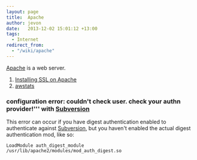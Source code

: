 ```yaml
---
layout: page
title:  Apache
author: jevon
date:   2013-12-02 15:01:12 +13:00
tags:
  - Internet
redirect_from:
  - "/wiki/apache"
---
```


[Apache](apache.md) is a web server.

1. [Installing SSL on Apache](installing-ssl-on-apache.md)
1. [awstats](awstats.md)

### configuration error: couldn't check user. check your authn provider!''' with [Subversion](subversion.md)

This error can occur if you have digest authentication enabled to authenticate against [Subversion](subversion.md), but you haven't enabled the actual digest authentication mod, like so:

`LoadModule auth_digest_module /usr/lib/apache2/modules/mod_auth_digest.so`

